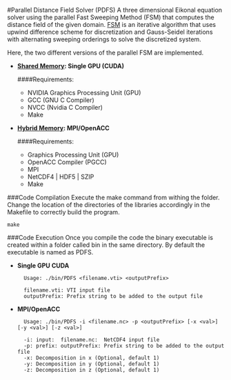 #Parallel Distance Field Solver (PDFS)
A three dimensional Eikonal equation solver using the parallel Fast Sweeping Method (FSM) that computes the distance field of the given domain. [FSM](http://www.math.uci.edu/~zhao/homepage/research_files/FSM.pdf) is an iterative algorithm that uses upwind difference scheme for discretization and Gauss-Seidel iterations with alternating sweeping orderings to solve the discretized system.

Here, the two different versions of the parallel FSM are implemented.
* **[Shared Memory](http://www.sciencedirect.com/science/article/pii/S002199911200722X): Single GPU (CUDA)**

   ####Requirements:
   * NVIDIA Graphics Processing Unit (GPU)
   * GCC (GNU C Compiler)
   * NVCC (Nvidia C Compiler)
   * Make
   
* **[Hybrid Memory](): MPI/OpenACC**

  ####Requirements:
  * Graphics Processing Unit (GPU)
  * OpenACC Compiler (PGCC)
  * MPI
  * NetCDF4 | HDF5 | SZIP
  * Make
  
###Code Compilation
Execute the make command from withing the folder. Change the location of the directories of the libraries accordingly in the Makefile to correctly build the program.
    
    make
    
###Code Execution
Once you compile the code the binary executable is created within a folder called bin in the same directory. By default the executable is named as PDFS.
* **Single GPU CUDA**

        Usage: ./bin/PDFS <filename.vti> <outputPrefix>
        
        filename.vti: VTI input file
        outputPrefix: Prefix string to be added to the output file
* **MPI/OpenACC**

        Usage: ./bin/PDFS -i <filename.nc> -p <outputPrefix> [-x <val>] [-y <val>] [-z <val>]
        
        -i: input:  filename.nc:  NetCDF4 input file
        -p: prefix: outputPrefix: Prefix string to be added to the output file
        -x: Decomposition in x (Optional, default 1)
        -y: Decomposition in y (Optional, default 1)
        -z: Decomposition in z (Optional, default 1)
   
